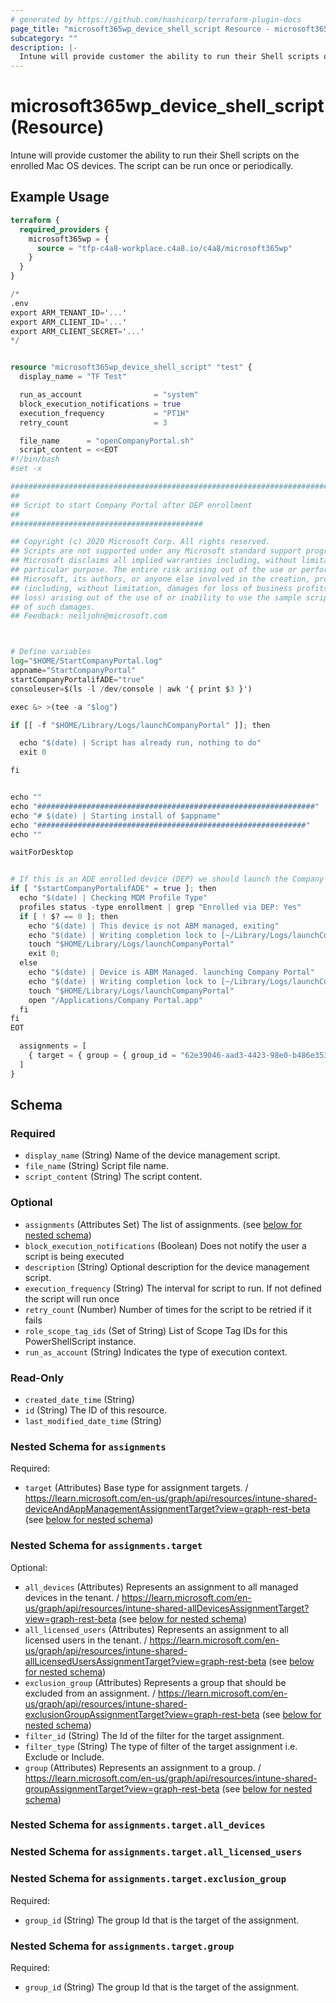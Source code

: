 ```yaml
---
# generated by https://github.com/hashicorp/terraform-plugin-docs
page_title: "microsoft365wp_device_shell_script Resource - microsoft365wp"
subcategory: ""
description: |-
  Intune will provide customer the ability to run their Shell scripts on the enrolled Mac OS devices. The script can be run once or periodically.
---
```


# microsoft365wp_device_shell_script (Resource)

Intune will provide customer the ability to run their Shell scripts on the enrolled Mac OS devices. The script can be run once or periodically.

## Example Usage

```terraform
terraform {
  required_providers {
    microsoft365wp = {
      source = "tfp-c4a8-workplace.c4a8.io/c4a8/microsoft365wp"
    }
  }
}

/*
.env
export ARM_TENANT_ID='...'
export ARM_CLIENT_ID='...'
export ARM_CLIENT_SECRET='...'
*/


resource "microsoft365wp_device_shell_script" "test" {
  display_name = "TF Test"

  run_as_account                = "system"
  block_execution_notifications = true
  execution_frequency           = "PT1H"
  retry_count                   = 3

  file_name      = "openCompanyPortal.sh"
  script_content = <<EOT
#!/bin/bash
#set -x

############################################################################################
##
## Script to start Company Portal after DEP enrollment
##
###########################################

## Copyright (c) 2020 Microsoft Corp. All rights reserved.
## Scripts are not supported under any Microsoft standard support program or service. The scripts are provided AS IS without warranty of any kind.
## Microsoft disclaims all implied warranties including, without limitation, any implied warranties of merchantability or of fitness for a
## particular purpose. The entire risk arising out of the use or performance of the scripts and documentation remains with you. In no event shall
## Microsoft, its authors, or anyone else involved in the creation, production, or delivery of the scripts be liable for any damages whatsoever
## (including, without limitation, damages for loss of business profits, business interruption, loss of business information, or other pecuniary
## loss) arising out of the use of or inability to use the sample scripts or documentation, even if Microsoft has been advised of the possibility
## of such damages.
## Feedback: neiljohn@microsoft.com



# Define variables
log="$HOME/StartCompanyPortal.log"
appname="StartCompanyPortal"
startCompanyPortalifADE="true"
consoleuser=$(ls -l /dev/console | awk '{ print $3 }')

exec &> >(tee -a "$log")

if [[ -f "$HOME/Library/Logs/launchCompanyPortal" ]]; then

  echo "$(date) | Script has already run, nothing to do"
  exit 0

fi


echo ""
echo "##############################################################"
echo "# $(date) | Starting install of $appname"
echo "############################################################"
echo ""

waitForDesktop


# If this is an ADE enrolled device (DEP) we should launch the Company Portal for the end user to complete registration
if [ "$startCompanyPortalifADE" = true ]; then
  echo "$(date) | Checking MDM Profile Type"
  profiles status -type enrollment | grep "Enrolled via DEP: Yes"
  if [ ! $? == 0 ]; then
    echo "$(date) | This device is not ABM managed, exiting"
    echo "$(date) | Writing completion lock to [~/Library/Logs/launchCompanyPortal]"
	touch "$HOME/Library/Logs/launchCompanyPortal"
	exit 0;
  else
	echo "$(date) | Device is ABM Managed. launching Company Portal"
	echo "$(date) | Writing completion lock to [~/Library/Logs/launchCompanyPortal]"
	touch "$HOME/Library/Logs/launchCompanyPortal"
	open "/Applications/Company Portal.app"
  fi
fi
EOT

  assignments = [
    { target = { group = { group_id = "62e39046-aad3-4423-98e0-b486e3538aff" } } },
  ]
}
```

<!-- schema generated by tfplugindocs -->
## Schema

### Required

- `display_name` (String) Name of the device management script.
- `file_name` (String) Script file name.
- `script_content` (String) The script content.

### Optional

- `assignments` (Attributes Set) The list of assignments. (see [below for nested schema](#nestedatt--assignments))
- `block_execution_notifications` (Boolean) Does not notify the user a script is being executed
- `description` (String) Optional description for the device management script.
- `execution_frequency` (String) The interval for script to run. If not defined the script will run once
- `retry_count` (Number) Number of times for the script to be retried if it fails
- `role_scope_tag_ids` (Set of String) List of Scope Tag IDs for this PowerShellScript instance.
- `run_as_account` (String) Indicates the type of execution context.

### Read-Only

- `created_date_time` (String)
- `id` (String) The ID of this resource.
- `last_modified_date_time` (String)

<a id="nestedatt--assignments"></a>
### Nested Schema for `assignments`

Required:

- `target` (Attributes) Base type for assignment targets. / https://learn.microsoft.com/en-us/graph/api/resources/intune-shared-deviceAndAppManagementAssignmentTarget?view=graph-rest-beta (see [below for nested schema](#nestedatt--assignments--target))

<a id="nestedatt--assignments--target"></a>
### Nested Schema for `assignments.target`

Optional:

- `all_devices` (Attributes) Represents an assignment to all managed devices in the tenant. / https://learn.microsoft.com/en-us/graph/api/resources/intune-shared-allDevicesAssignmentTarget?view=graph-rest-beta (see [below for nested schema](#nestedatt--assignments--target--all_devices))
- `all_licensed_users` (Attributes) Represents an assignment to all licensed users in the tenant. / https://learn.microsoft.com/en-us/graph/api/resources/intune-shared-allLicensedUsersAssignmentTarget?view=graph-rest-beta (see [below for nested schema](#nestedatt--assignments--target--all_licensed_users))
- `exclusion_group` (Attributes) Represents a group that should be excluded from an assignment. / https://learn.microsoft.com/en-us/graph/api/resources/intune-shared-exclusionGroupAssignmentTarget?view=graph-rest-beta (see [below for nested schema](#nestedatt--assignments--target--exclusion_group))
- `filter_id` (String) The Id of the filter for the target assignment.
- `filter_type` (String) The type of filter of the target assignment i.e. Exclude or Include.
- `group` (Attributes) Represents an assignment to a group. / https://learn.microsoft.com/en-us/graph/api/resources/intune-shared-groupAssignmentTarget?view=graph-rest-beta (see [below for nested schema](#nestedatt--assignments--target--group))

<a id="nestedatt--assignments--target--all_devices"></a>
### Nested Schema for `assignments.target.all_devices`


<a id="nestedatt--assignments--target--all_licensed_users"></a>
### Nested Schema for `assignments.target.all_licensed_users`


<a id="nestedatt--assignments--target--exclusion_group"></a>
### Nested Schema for `assignments.target.exclusion_group`

Required:

- `group_id` (String) The group Id that is the target of the assignment.


<a id="nestedatt--assignments--target--group"></a>
### Nested Schema for `assignments.target.group`

Required:

- `group_id` (String) The group Id that is the target of the assignment.


